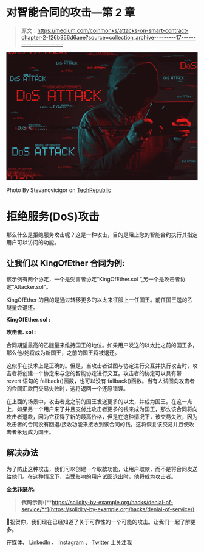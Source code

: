 # 对智能合同的攻击—第 2 章

> 原文：<https://medium.com/coinmonks/attacks-on-smart-contract-chapter-2-f26b356d6aee?source=collection_archive---------17----------------------->

![](img/7c5ca25b2f98be8b95293dc6e35ed3e7.png)

Photo By Stevanovicigor on [TechRepublic](https://www.techrepublic.com/article/distributed-denial-of-service-ddos-attacks-a-cheat-sheet/)

# 拒绝服务(DoS)攻击

那么什么是拒绝服务攻击呢？这是一种攻击，目的是阻止您的智能合约执行其指定用户可以访问的功能。

## 让我们以 KingOfEther 合同为例:

该示例有两个协定，一个是受害者协定“KingOfEther.sol ”,另一个是攻击者协定“Attacker.sol”。

KingOfEther 的目的是通过转移更多的以太来征服上一任国王。前任国王送的乙醚量会退还。

**KingOfEther.sol :**

**攻击者. sol :**

合同期望最高的乙醚量来维持国王的地位。如果用户发送的以太比之前的国王多，那么他/她将成为新国王，之前的国王将被退还。

这似乎在技术上是正确的。但是，当攻击者试图与协定进行交互并执行攻击时，攻击者将创建一个协定来与您的智能协定进行交互。攻击者的协定可以具有带 revert 语句的 fallback()函数，也可以没有 fallback()函数。当有人试图向攻击者的合同汇款而交易失败时，这将返回一个还原错误。

在上面的场景中，攻击者比之前的国王发送更多的以太，并成为国王。在这一点上，如果另一个用户来了并且支付比攻击者更多的钱来成为国王，那么该合同将向攻击者退款，因为它获得了新的最高价格，但是在这种情况下，该交易失败，因为攻击者的合同没有回退/接收功能来接收到该合同的钱，这将恢复该交易并且使攻击者永远成为国王。

## 解决办法

为了防止这种攻击，我们可以创建一个取款功能，让用户取款，而不是将合同发送给他们。在这种情况下，当受影响的用户试图退出时，他将成为攻击者。

**金戈菲瑟尔:**

> **代码示例:**[**https://solidity-by-example.org/hacks/denial-of-service/**](https://solidity-by-example.org/hacks/denial-of-service/)

🥳祝贺你，我们现在已经知道了关于可靠性的一个可能的攻击。让我们一起了解更多。

在[媒体](/@nufailismath15)、 [LinkedIn](https://www.linkedin.com/in/nufail-i-61377b10b/) 、 [Instagram](https://www.instagram.com/nufail_ismath/) 、 [Twitter](https://twitter.com/ismath_nufail) 上关注我
